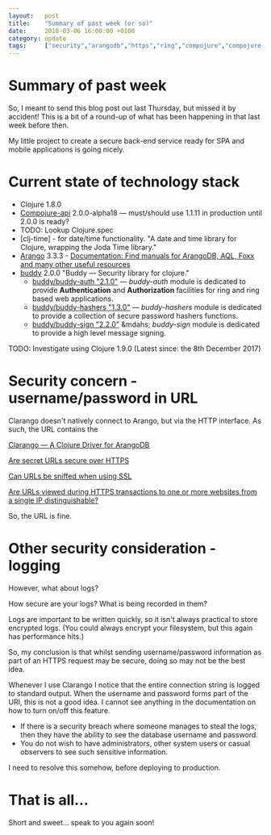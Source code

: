 ```yaml
---
layout:   post
title:    "Summary of past week (or so)"
date:     2018-03-06 16:00:00 +0100
category: update
tags:     ["security","arangodb","https","ring","compojure","compojure-api"]
---
```


# Summary of past week

So, I meant to send this blog post out last Thursday, but missed it by accident! This is a bit of a round-up of what has been happening in that last week before then.

My little project to create a secure back-end service ready for SPA and mobile applications is going nicely.

# Current state of technology stack

- Clojure 1.8.0 
- [Compojure-api](https://github.com/metosin/compojure-api) 2.0.0-alpha18 &mdash; must/should use 1.1.11 in production until 2.0.0 is ready?
- TODO: Lookup Clojure.spec
- [clj-time] - for date/time functionality. "A date and time library for Clojure, wrapping the Joda Time library."
- [Arango](https://www.arangodb.com/)  3.3.3 - [Documentation:
Find manuals for ArangoDB, AQL, Foxx and many other useful resources](https://www.arangodb.com/documentation/)
- [buddy](https://github.com/funcool/buddy) 2.0.0 "Buddy &mdash; Security library for clojure."
	- [buddy/buddy-auth "2.1.0"](https://github.com/funcool/buddy-auth) &mdash; _buddy-auth_ module is dedicated to provide **Authentication** and **Authorization** facilities for ring and ring based web applications.
	- [buddy/buddy-hashers "1.3.0"](https://github.com/funcool/buddy-hashers) &mdash; _buddy-hashers_ module is dedicated to provide a collection of secure password hashers functions.
	- [buddy/buddy-sign "2.2.0"](https://github.com/funcool/buddy-sign) &mdahs; _buddy-sign_ module is dedicated to provide a high level message signing.

TODO: Investigate using Clojure 1.9.0 (Latest since: the 8th December 2017)
  
# Security concern - username/password in URL

Clarango doesn't natively connect to Arango, but via the HTTP interface. As such, the URL contains the 

[Clarango &mdash; A Clojure Driver for ArangoDB](https://github.com/Lepetere/clarango)

[Are secret URLs secure over HTTPS](https://security.stackexchange.com/questions/33738/are-secret-urls-secure-over-https)

[Can URLs be sniffed when using SSL](https://security.stackexchange.com/questions/30976/can-urls-be-sniffed-when-using-ssl)

[Are URLs viewed during HTTPS transactions to one or more websites from a single IP distinguishable?](https://security.stackexchange.com/questions/4388/are-urls-viewed-during-https-transactions-to-one-or-more-websites-from-a-single)

So, the URL is fine. 

# Other security consideration - logging

However, what about logs?

How secure are your logs? What is being recorded in them?

Logs are important to be written quickly, so it isn't always practical to store
encrypted logs. (You could always encrypt your filesystem, but this again has performance hits.)

So, my conclusion is that whilst sending username/password information as part of an HTTPS request may be secure, doing so may not be the best idea.

Whenever I use Clarango I notice that the entire connection string is logged to standard output. When the username and password forms part of the URI, this is not a good idea. I cannot see anything in the documentation on how to turn on/off this feature.

 - If there is a security breach where someone manages to steal the logs, then they have the ability to see the database username and password.
 - You do not wish to have administrators, other system users or casual observers to see such sensitive information.

I need to resolve this somehow, before deploying to production.

# That is all...

Short and sweet...  speak to you again soon!